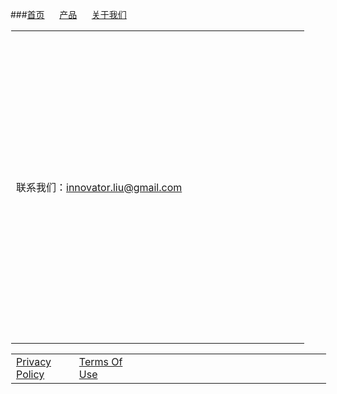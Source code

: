 <style>
table, td, th {
	border: none!important;
}
</style>


###[首页](http://www.innovator1229.com/index.html)&#160;&#160;&#160;&#160;&#160;		[产品](http://www.innovator1229.com/products.html) &#160;&#160;&#160;&#160;&#160;[关于我们](http://www.innovator1229.com/about.html)

<p />
<table style="margin-left: 1; margin-right: 1; ">
	<tr>
		<td width=60% height=500px>
			联系我们：<a href="mailto:innovator.liu@gmail.com">innovator.liu@gmail.com</txt>
		</td>
	</tr>
</table>


<table style="margin-left: 1; margin-right: 1; ">
	<tr>
		<td width=20%>
			<a href="http://www.innovator1229.com/Privacy_Policy.html">Privacy Policy</a>
		</td>
		<td width=20%>
			<a href="http://www.innovator1229.com/Terms_of_Service.html">Terms Of Use</a>
		</td>
		<td width=80%>
		</td>
	</tr>
</table>
<html>